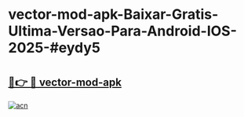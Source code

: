 # vector-mod-apk-Baixar-Gratis-Ultima-Versao-Para-Android-IOS-2025-#eydy5

# <h2><a href="https://ainizakaria.my?title=vector-mod-apk&ref=24M">🔗👉 🔴 vector-mod-apk</a></h2>

[![acn](https://github.com/user-attachments/assets/0f9c940e-d8b0-45ae-aac7-cd30a18b3e1c)](https://ainizakaria.my?title=vector-mod-apk&ref=24M)

